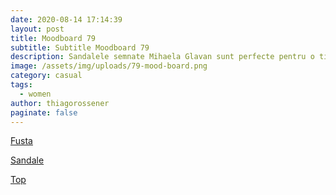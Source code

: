 ```yaml
---
date: 2020-08-14 17:14:39
layout: post
title: Moodboard 79
subtitle: Subtitle Moodboard 79
description: Sandalele semnate Mihaela Glavan sunt perfecte pentru o tinuta indrazneata, jucausa. Asigura-te ca si restul tinutei este!
image: /assets/img/uploads/79-mood-board.png
category: casual
tags:
  - women
author: thiagorossener
paginate: false
---
```

[Fusta](http://bit.do/fHvyx)

[Sandale](http://bit.do/fHvyB)

[Top](http://bit.do/fHvyE)

